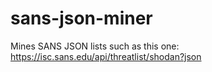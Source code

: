 # sans-json-miner
Mines SANS JSON lists such as this one: https://isc.sans.edu/api/threatlist/shodan?json